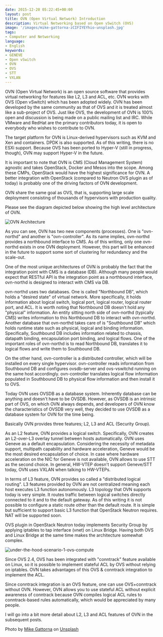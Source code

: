 ```yaml
---
date: 2015-12-20 05:22:45+00:00
layout: post
title: OVN (Open Virtual Network) Introduction
description: Virtual Networking based on Open vSwitch (OVS)
image: '/images/mike-gattorna-zCIFIYEYhio-unsplash.jpg'
tags:
- Computer and Networking
language:
- English
keywords:
- GENEVE
- Open vSwitch
- OVN
- OVS
- STT
- VXLAN
---
```


OVN (Open Virtual Network) is an open source software that provides virtual networking for features like L2, L3 and ACL, etc. OVN works with OVS (Open vSwitch) which has been adopted widely. OVN has been developed by the same community as that of OVS and it is treated almost like a sub-project of OVS. Just like OVS, the development of OVN is 100% open and discussion is being made on a public mailing list and IRC. While VMware and RedHat are the primary contributors today, it is open to everybody who wishes to contribute to OVN.

The target platform for OVN is Linux-derived hypervisors such as KVM and Xen and containers. DPDK is also supported. As of this writing, there is no ESXi support. Because OVS has been ported to Hyper-V (still in progress, though), OVN may support Hyper-V in the future.

It is important to note that OVN is CMS (Cloud Management System) agnostic and takes OpenStack, Docker and Mesos into the scope. Among these CMPs, OpenStack would have the highest significance for OVN. A better integration with OpenStack (compared to Neutron OVS plugin as of today) is probably one of the driving factors of OVN development.

OVN share the same goal as OVS, that is, supporting large scale deployment consisting of thousands of hypervisors with production quality.

Please see the diagram depicted below showing the high level architecture of OVN.

![OVN Architecture]({{site.baseurl}}/images/OVN-Architecture.png "OVN Architecture")

As you can see, OVN has two new components (processes). One is "ovn-northd" and another is "ovn-controller". As its name implies, ovn-northd provides a northbound interface to CMS. As of this writing, only one ovn-northd exists in one OVN deployment. However, this part will be enhanced in the future to support some sort of clustering for redundancy and the scale-out.

One of the most unique architectures of OVN is probably the fact that the integration point with CMS is a database (DB). Although many people would expect that RESTful API is the integration point as a northbound interface, ovn-northd is designed to interact with CMS via DB.

ovn-northd uses two databases. One is called "Northbound DB", which holds a "desired state" of virtual network. More specifically, it holds information about logical switch, logical port, logical router, logical router port, and ACL. It is worth noting that Northbound DB doesn't hold any "physical" information. An entity sitting north side of ovn-northd (typically CMS) writes information to this Northbound DB to interact with ovn-northd. Another database that ovn-northd takes care of is "Southbound DB" which holds runtime state such as physical, logical and binding information. Specifically, Southbound DB includes information related to chassis, datapath binding, encapsulation port binding, and logical flows. One of the important roles of ovn-northd is to read Northbound DB, translates it to logical flows and write them to Southbound DB.

On the other hand, ovn-controller is a distributed controller, which will be installed on every single hypervisor. ovn-controller reads information from Southbound DB and configures ovsdb-server and ovs-vswitchd running on the same host accordingly. ovn-controller translates logical flow information populated in Southbound DB to physical flow information and then install it to OVS.

Today OVN uses OVSDB as a database system. Inherently database can be anything and doesn't have to be OVSDB. However, as OVSDB is an intrinsic part of OVS, on which OVN always depends, and developers of OVN know the characteristics of OVSDB very well, they decided to use OVSDB as a database system for OVN for the time being.

Basically OVN provides three features; L2, L3 and ACL (Security Group).

As an L2 feature, OVN provides a logical switch. Specifically, OVN creates an L2-over-L3 overlay tunnel between hosts automatically. OVN uses Geneve as a default encapsulation. Considering the necessity of metadata support, multipath capability and hardware acceleration, Geneve would be the most desired encapsulation of choice. In case where hardware acceleration on the NIC for Geneve is not available, OVN allows to use STT as the second choice. In general, HW-VTEP doesn't support Geneve/STT today, OVN uses VXLAN when talking to HW-VTEPs.

In terms of L3 feature, OVN provides so called a "distributed logical routing". L3 features provided by OVN are not centralized meaning each host executes L3 function autonomously. L3 topology that OVN supports today is very simple. It routes traffic between logical switches directly connected to it and to the default gateway. As of this writing it is not possible to configure a static route other than the default route. It is simple but sufficient to support basic L3 function that OpenStack Neutron requires. NAT will be supported soon. 

OVS plugin in OpenStack Neutron today implements Security Group by applying iptables to tap interface (vnet) on Linux Bridge. Having both OVS and Linux Bridge at the same time makes the architecture somewhat complex. 

![under-the-hood-scenario-1-ovs-compute]({{site.baseurl}}/images/under-the-hood-scenario-1-ovs-compute.png)

Since OVS 2.4, OVS has been integrated with "conntrack" feature available on Linux, so it is possible to implement stateful ACL by OVS without relying on iptables. OVN takes advantages of this OVS & conntrack integration to implement the ACL. 

Since conntrack integration is an OVS feature, one can use OVS+conntrack without OVN. However, OVN allows you to use stateful ACL without explicit awareness of conntrack because OVN compiles logical ACL rules to conntrack-based rules automatically, which would be appreciated by many people. 

I will go into a bit more detail about L2, L3 and ACL features of OVN in the subsequent posts.

Photo by <a href="https://unsplash.com/@mikegattorna?utm_content=creditCopyText&utm_medium=referral&utm_source=unsplash">Mike Gattorna</a> on <a href="https://unsplash.com/photos/a-close-up-of-a-stove-and-oven-in-a-kitchen-zCIFIYEYhio?utm_content=creditCopyText&utm_medium=referral&utm_source=unsplash">Unsplash</a>
  